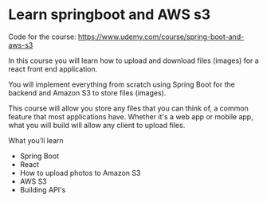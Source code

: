 # Learn springboot and AWS s3

Code for the course: https://www.udemy.com/course/spring-boot-and-aws-s3

In this course you will learn how to upload and download files (images) for a react front end application.

You will implement everything from scratch using Spring Boot for the backend and Amazon S3 to store files (images).

This course will allow you store any files that you can think of, a common feature that most applications have. Whether it's a web app or mobile app, what you will build will allow any client to upload files.

What you’ll learn
- Spring Boot
- React
- How to upload photos to Amazon S3
- AWS S3
- Building API's